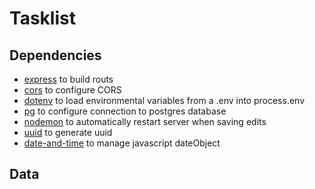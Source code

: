 # Tasklist


## Dependencies

- [express](https://github.com/expressjs/express) to build routs
- [cors](https://github.com/expressjs/cors) to configure CORS
- [dotenv](https://github.com/motdotla/dotenv) to load environmental variables from a .env into process.env
- [pg](https://github.com/brianc/node-postgres) to configure connection to postgres database
- [nodemon](https://github.com/remy/nodemon) to automatically restart server when saving edits
- [uuid](https://github.com/uuidjs/uuid) to generate uuid
- [date-and-time](https://www.npmjs.com/package/date-and-time) to manage javascript dateObject

## Data